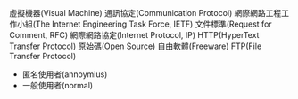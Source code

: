 虛擬機器(Visual Machine)
通訊協定(Communication Protocol)
網際網路工程工作小組(The Internet Engineering Task Force, IETF)
文件標準(Request for Comment, RFC)
網際網路協定(Internet Protocol, IP)
HTTP(HyperText Transfer Protocol)
原始碼(Open Source)
自由軟體(Freeware)
FTP(File Transfer Protocol)
*	匿名使用者(annoymius)
*	一般使用者(normal)